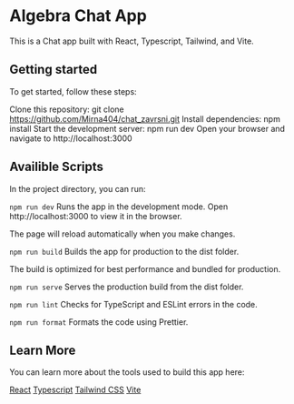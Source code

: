 # Algebra Chat App

This is a Chat app built with React, Typescript, Tailwind, and Vite.

## Getting started

To get started, follow these steps:

Clone this repository: git clone https://github.com/Mirna404/chat_zavrsni.git
Install dependencies: npm install
Start the development server: npm run dev
Open your browser and navigate to http://localhost:3000

## Availible Scripts

In the project directory, you can run:

`npm run dev`
Runs the app in the development mode. Open http://localhost:3000 to view it in the browser.

The page will reload automatically when you make changes.

`npm run build`
Builds the app for production to the dist folder.

The build is optimized for best performance and bundled for production.

`npm run serve`
Serves the production build from the dist folder.

`npm run lint`
Checks for TypeScript and ESLint errors in the code.

`npm run format`
Formats the code using Prettier.

## Learn More

You can learn more about the tools used to build this app here:

[React](https://reactjs.org/)
[Typescript](https://www.typescriptlang.org/)
[Tailwind CSS](https://tailwindcss.com/)
[Vite](https://vitejs.dev/)
